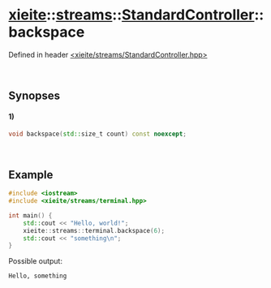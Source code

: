 # [xieite](../../../../../xieite.md)\:\:[streams](../../../../../streams.md)\:\:[StandardController](../../../StandardController.md)\:\:backspace
Defined in header [<xieite/streams/StandardController.hpp>](../../../../../../include/xieite/streams/StandardController.hpp)

&nbsp;

## Synopses
#### 1)
```cpp
void backspace(std::size_t count) const noexcept;
```

&nbsp;

## Example
```cpp
#include <iostream>
#include <xieite/streams/terminal.hpp>

int main() {
    std::cout << "Hello, world!";
    xieite::streams::terminal.backspace(6);
    std::cout << "something\n";
}
```
Possible output:
```
Hello, something
```
